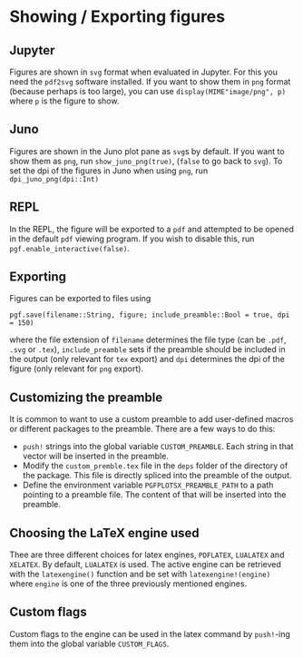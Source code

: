 #  Showing / Exporting figures

## Jupyter

Figures are shown in `svg` format when evaluated in Jupyter. For this you need the `pdf2svg` software installed.
If you want to show them in `png` format (because perhaps is too large), you can use `display(MIME"image/png", p)` where `p` is the figure to show.

## Juno

Figures are shown in the Juno plot pane as `svg`s by default. If you want to show them as `png`, run `show_juno_png(true)`, (`false` to go back to `svg`).
To set the dpi of the figures in Juno when using `png`, run `dpi_juno_png(dpi::Int)`

## REPL

In the REPL, the figure will be exported to a `pdf` and attempted to be opened in the default `pdf` viewing program.
If you wish to disable this, run `pgf.enable_interactive(false)`.

## Exporting

Figures can be exported to files using

```jlcon
pgf.save(filename::String, figure; include_preamble::Bool = true, dpi = 150)
```

where the file extension of `filename` determines the file type (can be `.pdf`, `.svg` or `.tex`), `include_preamble`
sets if the preamble should be included in the output (only relevant for `tex` export) and `dpi` determines the dpi of the figure (only relevant for `png` export).

## Customizing the preamble

It is common to want to use a custom preamble to add user-defined macros or different packages to the preamble. There are a few ways to do this:

* `push!` strings into the global variable `CUSTOM_PREAMBLE`. Each string in that vector will be inserted in the preamble.
* Modify the `custom_premble.tex` file in the `deps` folder of the directory of the package. This file is directly spliced into the preamble of the output.
* Define the environment variable `PGFPLOTSX_PREAMBLE_PATH` to a path pointing to a preamble file. The content of that will be inserted into the preamble.

## Choosing the LaTeX engine used

Thee are three different choices for latex engines, `PDFLATEX`, `LUALATEX` and `XELATEX`.
By default, `LUALATEX` is used. The active engine can be retrieved with the `latexengine()` function and be set with `latexengine!(engine)` where `engine` is one of the three previously mentioned engines.

## Custom flags

Custom flags to the engine can be used in the latex command by `push!`-ing them into the global variable `CUSTOM_FLAGS`.
